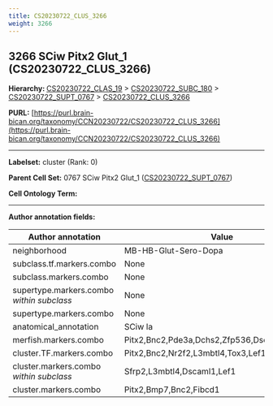 ```yaml
---
title: CS20230722_CLUS_3266
weight: 3266
---
```

## 3266 SCiw Pitx2 Glut_1 (CS20230722_CLUS_3266)
<b>Hierarchy: </b>
[CS20230722_CLAS_19](../CS20230722_CLAS_19) >
[CS20230722_SUBC_180](../CS20230722_SUBC_180) >
[CS20230722_SUPT_0767](../CS20230722_SUPT_0767) >
[CS20230722_CLUS_3266](../CS20230722_CLUS_3266)

**PURL:** [https://purl.brain-bican.org/taxonomy/CCN20230722/CS20230722_CLUS_3266](https://purl.brain-bican.org/taxonomy/CCN20230722/CS20230722_CLUS_3266)

---


**Labelset:** cluster (Rank: 0)

**Parent Cell Set:** 0767 SCiw Pitx2 Glut_1 ([CS20230722_SUPT_0767](../CS20230722_SUPT_0767))



**Cell Ontology Term:** 

[MARKER GENES.]: #


---

[TRANSFERRED ANNOTATIONS.]: #


[AUTHOR ANNOTATION FIELDS.]: #


**Author annotation fields:**

| Author annotation | Value |
|-------------------|-------|
|neighborhood|MB-HB-Glut-Sero-Dopa|
|subclass.tf.markers.combo|None|
|subclass.markers.combo|None|
|supertype.markers.combo _within subclass_|None|
|supertype.markers.combo|None|
|anatomical_annotation|SCiw la|
|merfish.markers.combo|Pitx2,Bnc2,Pde3a,Dchs2,Zfp536,Dscaml1,Galnt14|
|cluster.TF.markers.combo|Pitx2,Bnc2,Nr2f2,L3mbtl4,Tox3,Lef1|
|cluster.markers.combo _within subclass_|Sfrp2,L3mbtl4,Dscaml1,Lef1|
|cluster.markers.combo|Pitx2,Bmp7,Bnc2,Fibcd1|
